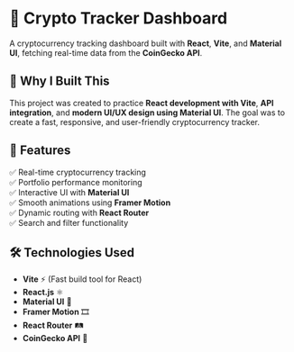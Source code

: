 # 🚀 Crypto Tracker Dashboard  

A cryptocurrency tracking dashboard built with **React**, **Vite**, and **Material UI**, fetching real-time data from the **CoinGecko API**.  

## 🌟 Why I Built This  
This project was created to practice **React development with Vite**, **API integration**, and **modern UI/UX design using Material UI**. The goal was to create a fast, responsive, and user-friendly cryptocurrency tracker.  

## 📌 Features  
✅ Real-time cryptocurrency tracking  
✅ Portfolio performance monitoring  
✅ Interactive UI with **Material UI**  
✅ Smooth animations using **Framer Motion**  
✅ Dynamic routing with **React Router**  
✅ Search and filter functionality  

## 🛠️ Technologies Used  
- **Vite** ⚡ (Fast build tool for React)  
- **React.js** ⚛️  
- **Material UI** 🎨  
- **Framer Motion** 🎞️  
- **React Router** 🛤️  
- **CoinGecko API** 🔗  


